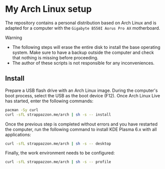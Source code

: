 # My Arch Linux setup

The repository contains a personal distribution based on Arch Linux and is adapted for a computer with the `Gigabyte B550I Aorus Pro AX` motherboard.

> [!Warning]
> - The following steps will erase the entire disk to install the base operating system. Make sure to have a backup outside the computer and check that nothing is missing before proceeding.
> - The author of these scripts is not responsible for any inconveniences.

## Install

Prepare a USB flash drive with an Arch Linux image. During the computer's boot process, select the USB as the boot device (F12). Once Arch Linux Live has started, enter the following commands:

```bash
pacman -Sy curl
curl -sfL strappazzon.me/arch | sh -s -- install
```

Once the previous step is completed without errors and you have restarted the computer, run the following command to install KDE Plasma 6.x with all applications:

```bash
curl -sfL strappazzon.me/arch | sh -s -- desktop
```

Finally, the work environment needs to be configured:

```bash
curl -sfL strappazzon.me/arch | sh -s -- profile
```
